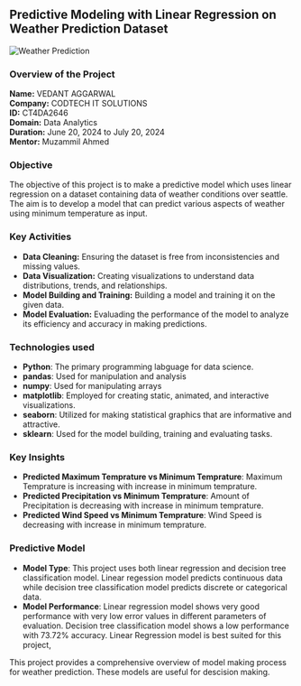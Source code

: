 ## Predictive Modeling with Linear Regression on Weather Prediction Dataset

![Weather Prediction](https://github.com/VedantAggarwal/CODTECH-Internship-Task2/assets/143300097/bf1da9bf-c837-41c4-9704-a6bcb3623c2c)


### Overview of the Project

**Name:** VEDANT AGGARWAL <br>
**Company:** CODTECH IT SOLUTIONS <br>
**ID:** CT4DA2646 <br>
**Domain:** Data Analytics <br>
**Duration:** June 20, 2024 to July 20, 2024 <br>
**Mentor:** Muzammil Ahmed

### Objective

The objective of this project is to make a predictive model which uses linear regression on a dataset containing data of weather conditions over seattle. The aim is to develop a model that can predict various aspects of weather using minimum temperature as input.

### Key Activities

- **Data Cleaning:** Ensuring the dataset is free from inconsistencies and missing values.
- **Data Visualization:** Creating visualizations to understand data distributions, trends, and relationships.
- **Model Building and Training:** Building a model and training it on the given data.
- **Model Evaluation:** Evaluading the performance of the model to analyze its efficiency and accuracy in making predictions.

### Technologies used
- **Python**: The primary programming labguage for data science.
- **pandas**: Used for manipulation and analysis
- **numpy**: Used for manipulating arrays
- **matplotlib**: Employed for creating static, animated, and interactive visualizations.
- **seaborn**: Utilized for making statistical graphics that are informative and attractive.
- **sklearn**: Used for the model building, training and evaluating tasks.

### Key Insights
- **Predicted Maximum Temprature vs Minimum Temprature**: Maximum Temprature is increasing with increase in minimum temprature.
- **Predicted Precipitation vs Minimum Temprature**: Amount of Precipitation is decreasing with increase in minimum temprature.
- **Predicted Wind Speed vs Minimum Temprature**: Wind Speed is decreasing with increase in minimum temprature.

### Predictive Model
- **Model Type**: This project uses both linear regression and decision tree classification model. Linear regession model predicts continuous data while decision tree classification model predicts discrete or categorical data.
- **Model Performance**: Linear regression model shows very good performance with very low error values in different parameters of evaluation. Decision tree classification model shows a low performance with 73.72% accuracy.
Linear Regression model is best suited for this project,

This project provides a comprehensive overview of model making process for weather prediction. These models are useful for descision making.
